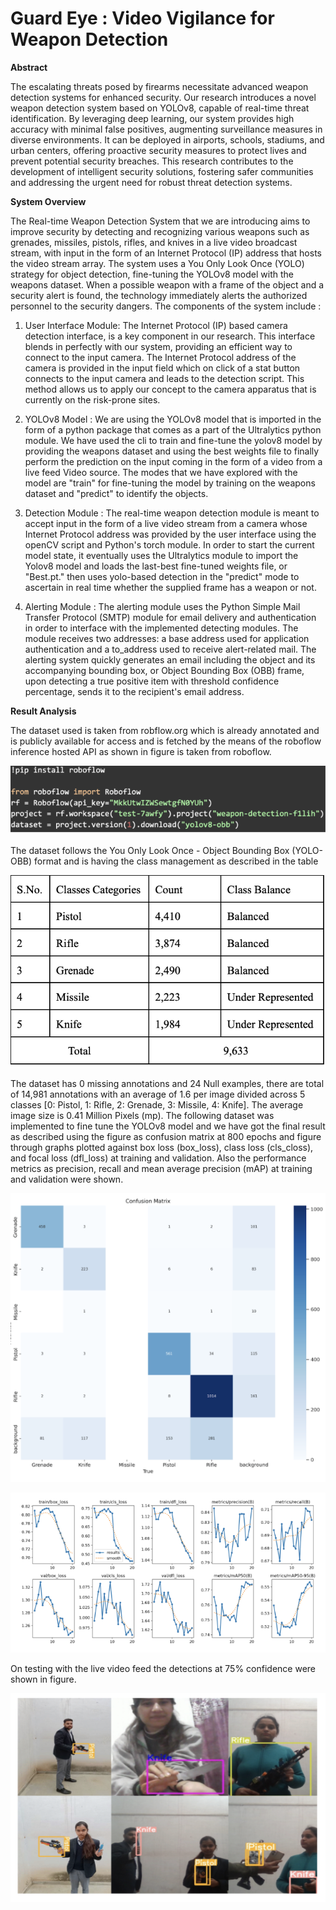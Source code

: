 # Guard Eye : Video Vigilance for Weapon Detection

<b> Abstract </b>

The escalating threats posed by firearms necessitate advanced weapon detection systems for enhanced security. Our research introduces a novel weapon detection system based on YOLOv8, capable of real-time threat identification. By leveraging deep learning, our system provides high accuracy with minimal false positives, augmenting surveillance measures in diverse environments. It can be deployed in airports, schools, stadiums, and urban centers, offering proactive security measures to protect lives and prevent potential security breaches. This research contributes to the development of intelligent security solutions, fostering safer communities and addressing the urgent need for robust threat detection systems.

<b> System Overview </b>

The Real-time Weapon Detection System that we are introducing aims to improve security by detecting and recognizing various weapons such as grenades, missiles, pistols, rifles, and knives in a live video broadcast stream, with input in the form of an Internet Protocol (IP) address that hosts the video stream array. The system uses a You Only Look Once (YOLO) strategy for object detection, fine-tuning the YOLOv8 model with the weapons dataset. When a possible weapon with a frame of the object and a security alert is found, the technology immediately alerts the authorized personnel to the security dangers.
The components of the system include :

1. User Interface Module: The Internet Protocol (IP) based camera detection interface, is a key component in our research. This interface blends in perfectly with our system, providing an efficient way to connect to  the input camera. The Internet Protocol address of the camera is provided in the input field which on click of a stat button connects to the input camera and leads to the detection script. This method allows us to apply our concept to the camera apparatus that is currently on the risk-prone sites.

2. YOLOv8 Model : We are using the YOLOv8 model that is imported in the form of a python package that comes as a part of the Ultralytics python module. We have used the cli to train and fine-tune the yolov8 model by providing the weapons dataset and using the best weights file to finally perform the prediction on the input coming in the form of a video from a live feed Video source. The modes that we have explored with the model are "train" for fine-tuning the model by training on the weapons dataset and "predict" to identify the objects.

3. Detection Module : The real-time weapon detection module is meant to accept input in the form of a live video stream from a camera whose Internet Protocol address was provided by the user interface using the openCV script and Python's torch module. In order to start the current model state, it eventually uses the Ultralytics module to import the Yolov8 model and loads the last-best fine-tuned weights file, or "Best.pt." then uses yolo-based detection in the "predict" mode to ascertain in real time whether the supplied frame has a weapon or not.

4. Alerting Module : The alerting module uses the Python Simple Mail Transfer Protocol (SMTP) module for email delivery and authentication in order to interface with the implemented detecting modules. The module receives two addresses: a base address used for application authentication and a to_address used to receive alert-related mail. The alerting system quickly generates an email including the object and its accompanying bounding box, or Object Bounding Box (OBB) frame, upon detecting a true positive item with threshold confidence percentage, sends it to the recipient's email address. 


<b> Result Analysis </b>

The dataset used is taken from robflow.org which is already annotated and is publicly available for access and is fetched by the means of the roboflow inference hosted API as shown in figure is taken from roboflow.

![alt text](image-5.png)

The dataset follows the You Only Look Once - Object Bounding Box (YOLO-OBB) format and is having the class management as described in the table

![alt text](image-3.png)

The dataset has 0 missing annotations and 24 Null examples, there are total of 14,981 annotations with an average of 1.6 per image divided across 5 classes [0: Pistol, 1: Rifle, 2: Grenade, 3: Missile, 4: Knife]. The average image size is 0.41 Million Pixels (mp). The following dataset was implemented to fine tune the YOLOv8 model and we have got the final result as described using the figure as confusion matrix at 800 epochs and figure through graphs plotted against box loss (box_loss), class loss (cls_closs), and focal loss (dfl_loss) at training and validation. Also the performance metrics as precision, recall and mean average precision (mAP) at training and validation were shown.

![alt text](image-1.png)

![alt text](image-4.png)

On testing with the live video feed the detections at 75% confidence were shown in figure.

![alt text](image-6.png)
